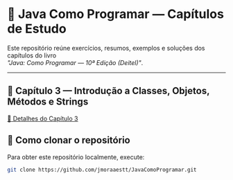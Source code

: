 # 📘 Java Como Programar — Capítulos de Estudo

Este repositório reúne exercícios, resumos, exemplos e soluções dos capítulos do livro  
*"Java: Como Programar — 10ª Edição (Deitel)"*.

---

## 📙 Capítulo 3 — Introdução a Classes, Objetos, Métodos e Strings
[📄 Detalhes do Capítulo 3](./capitulo3/README3.md)


## 🚀 Como clonar o repositório

Para obter este repositório localmente, execute:

```bash
git clone https://github.com/jmoraaestt/JavaComoProgramar.git
